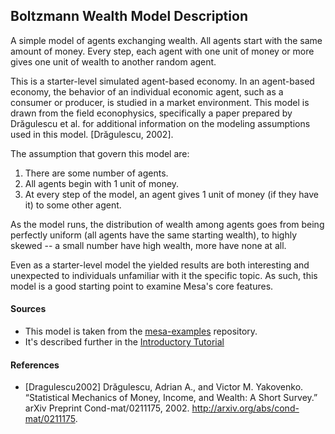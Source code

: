 ## Boltzmann Wealth Model Description
A simple model of agents exchanging wealth. All agents start with the same amount of money. Every step, each agent with one unit of money or more gives one unit of wealth to another random agent.

This is a starter-level simulated agent-based economy. In an agent-based economy, the behavior of an individual economic agent, such as a consumer or producer, is studied in a market environment.
This model is drawn from the field econophysics, specifically a paper prepared by Drăgulescu et al. for additional information on the modeling assumptions used in this model. [Drăgulescu, 2002].

The assumption that govern this model are:

1. There are some number of agents.
2. All agents begin with 1 unit of money.
3. At every step of the model, an agent gives 1 unit of money (if they
   have it) to some other agent.

As the model runs, the distribution of wealth among agents goes from being perfectly uniform (all agents have the same starting wealth), to highly skewed -- a small number have high wealth, more have none at all.

Even as a starter-level model the yielded results are both interesting and unexpected to individuals unfamiliar with it the specific topic. As such, this model is a good starting point to examine Mesa's core features.

#### Sources
- This model is taken from the [mesa-examples](https://github.com/projectmesa/mesa-examples/tree/main/examples/boltzmann_wealth_model) repository.
- It's described further in the [Introductory Tutorial](https://mesa.readthedocs.io/en/latest/tutorials/intro_tutorial.html)

#### References
- [Dragulescu2002] Drăgulescu, Adrian A., and Victor M. Yakovenko. “Statistical Mechanics of Money, Income, and Wealth: A Short Survey.” arXiv Preprint Cond-mat/0211175, 2002. http://arxiv.org/abs/cond-mat/0211175.
